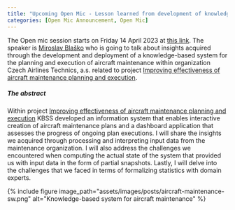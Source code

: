 ```yaml
---
title: "Upcoming Open Mic - Lesson learned from development of knowledge-based system for planning and execution of aircraft maintenance"
categories: [Open Mic Announcement, Open Mic]
---
```


The Open mic session starts on Friday 14 April 2023 at [this link](https://meet.jit.si/open-mic-kbss). The speaker is [Miroslav Blaško](https://kbss.felk.cvut.cz/web/team#miroslav-blaško) who is going to talk about insights acquired through the development and deployment of a knowledge-based system for the planning and execution of aircraft maintenance within organization Czech Airlines Technics, a.s. related to project [Improving effectiveness of aircraft maintenance planning and execution](https://starfos.tacr.cz/en/project/CK01000204).


##### The abstract

Within project [Improving effectiveness of aircraft maintenance planning and execution](https://starfos.tacr.cz/en/project/CK01000204) KBSS developed an information system that enables interactive creation of aircraft maintenance plans and a dashboard application that assesses the progress of ongoing plan executions. I will share the insights we acquired through processing and interpreting input data from the maintenance organization. I will also address the challenges we encountered when computing the actual state of the system that provided us with input data in the form of partial snapshots. Lastly, I will delve into the challenges that we faced in terms of formalizing statistics with domain experts.

{% include figure image_path="assets/images/posts/aircraft-maintenance-sw.png" alt="Knowledge-based system for aircraft maintenance" %}
